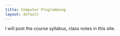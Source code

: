 ```yaml
---
title: Computer Programming
layout: default
---
```


I will post the course syllabus, class notes in this site.
